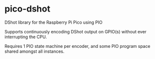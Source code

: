 # pico-dshot
DShot library for the Raspberry Pi Pico using PIO

Supports continuously encoding DShot output on GPIO(s) without ever interrupting the CPU.

Requires 1 PIO state machine per encoder, and some PIO program space shared amongst all instances.
